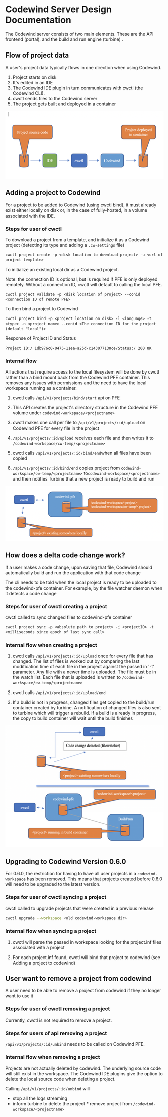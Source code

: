 # Codewind Server Design Documentation

The Codewind server consists of two main elements. These are the API frontend (portal), and the build and run engine (turbine) .

## Flow of project data

A user's project data typically flows in one direction when using Codewind.

1. Project starts on disk
2. It's edited in an IDE
3. The Codewind IDE plugin in turn communicates with cwctl (the Codewind CLI).
4. cwctl sends files to the Codewind server
5. The project gets built and deployed in a container

![diagram for the flow from project source code to build container](media/image1.png)

## Adding a project to Codewind

For a project to be added to Codewind (using cwctl bind), it must already exist either locally on disk or, in the case of fully-hosted, in a volume associated with the IDE.

### Steps for user of cwctl

To download a project from a template, and initialize it as a Codewind project (detecting its type and adding a `.cw-settings` file)

```shell
cwctl project create -p <disk location to download project> -u <url of project template>
```

To initialize an existing local dir as a Codewind project.

Note: the connection ID is optional, but is required if PFE is only deployed remotely. Without a connection ID, cwctl will default to calling the local PFE.

```shell
cwctl project validate -p <disk location of project> --conid <connection ID of remote PFE>
```

To then bind a project to Codewind

```shell
cwctl project bind -p <project location on disk> -l <language> -t <type> -n <project name> --conid <The connection ID for the project (default "local")>
```

Response of Project ID and Status

`Project ID:/ 1db976c0-0475-11ea-a25d-c143077130ce/Status:/ 200 OK`

### Internal flow

All actions that require access to the local filesystem will be done by cwctl rather than a bind mount back from the Codewind PFE container.
This removes any issues with permissions and the need to have the local workspace running as a container.

1. cwctl calls `/api/v1/projects/bind/start` api on PFE

2. This API creates the project's directory structure in the Codewind PFE volume under `codewind-workspace/<projectname>`

3. cwctl makes one call per file to `/api/v1/projects/:id/upload` on Codewind PFE for every file in the project

4. `/api/v1/projects/:id/upload` receives each file and then writes it to `/codewind-workspace/cw-temp/<projectname>`

5. cwctl calls `/api/v1/projects/:id/bind/end`when all files have been copied

6. `/api/v1/projects/:id/bind/end` copies project from `codewind-workspace/cw-temp/<projectname>` to`codewind-workspace/<projectname>` and then notifies Turbine that a new project is ready to build and run

![diagram for the relationship between cwctl and Codewind-pfe](media/image2.png)

## How does a delta code change work?

If a user makes a code change, upon saving that file, Codewind should automatically build and run the application with that code change

The cli needs to be told when the local project is ready to be uploaded to the codewind-pfe container.
For example, by the file watcher daemon when it detects a code change

### Steps for user of cwctl creating a project

cwctl called to sync changed files to codewind-pfe container

```shell
cwctl project sync -p <absolute path to project> -i <projectID> -t <milliseconds since epoch of last sync call>
```

### Internal flow when creating a project

1. cwctl calls `/api/v1/projects/:id/upload` once for every file that has changed.
   The list of files is worked out by comparing the last modification time of each file in the project against the passed in '-t' parameter.
   Any file with a newer time is uploaded. The file must be in the watch list.
   Each file that is uploaded is written to `/codewind-workspace/cw-temp/<projectname>`

2. cwctl calls `/api/v1/projects/:id/upload/end`

3. If a build is not in progress, changed files get copied to the build/run container created by turbine.
   A notification of changed files is also sent to turbine which will trigger a rebuild.
   If a build is already in progress, the copy to build container will wait until the build finishes

![diagram for synchronizing a code change with the build container](media/image3.png)

## Upgrading to Codewind Version 0.6.0

For 0.6.0, the restriction for having to have all user projects in a `codewind-workspace` has been removed.
This means that projects created before 0.6.0 will need to be upgraded to the latest version.

### Steps for user of cwctl syncing a project

cwctl called to upgrade projects that were created in a previous release

```bash
cwctl upgrade --workspace <old codewind-workspace dir>
```

### Internal flow when syncing a project

1. cwctl will parse the passed in workspace looking for the project.inf files associated with a project

2. For each project.inf found, cwctl will bind that project to codewind
   (see Adding a project to codewind)

## User want to remove a project from codewind

A user need to be able to remove a project from codewind if they no longer want to use it

### Steps for user of cwctl removing a project

Currently, cwctl is not required to remove a project.

### Steps for users of api removing a project

`/api/v1/projects/:id/unbind` needs to be called on Codewind PFE.

### Internal flow when removing a project

Projects are not actually deleted by codewind. The underlying source code will still exist in the workspace. The Codewind IDE plugins give the option to delete the local source code when deleting a project.

Calling `/api/v1/projects/:id/unbind` will

- stop all the logs streaming
- inform turbine to delete the project \* remove project from `/codewind-workspace/<projectname>`
